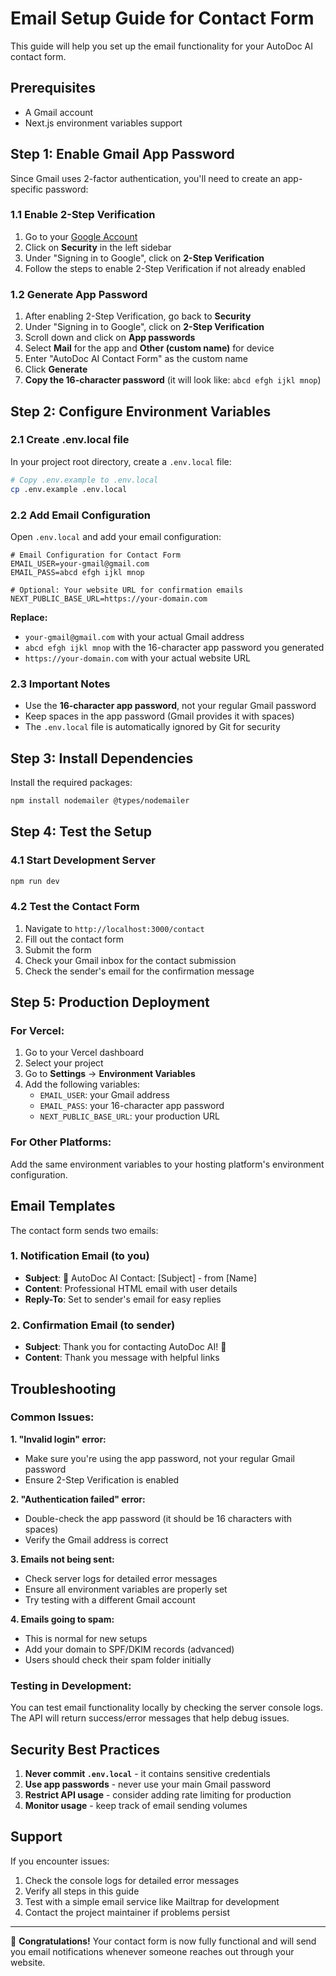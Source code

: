 # Email Setup Guide for Contact Form

This guide will help you set up the email functionality for your AutoDoc AI contact form.

## Prerequisites

- A Gmail account
- Next.js environment variables support

## Step 1: Enable Gmail App Password

Since Gmail uses 2-factor authentication, you'll need to create an app-specific password:

### 1.1 Enable 2-Step Verification
1. Go to your [Google Account](https://myaccount.google.com/)
2. Click on **Security** in the left sidebar
3. Under "Signing in to Google", click on **2-Step Verification**
4. Follow the steps to enable 2-Step Verification if not already enabled

### 1.2 Generate App Password
1. After enabling 2-Step Verification, go back to **Security**
2. Under "Signing in to Google", click on **2-Step Verification**
3. Scroll down and click on **App passwords**
4. Select **Mail** for the app and **Other (custom name)** for device
5. Enter "AutoDoc AI Contact Form" as the custom name
6. Click **Generate**
7. **Copy the 16-character password** (it will look like: `abcd efgh ijkl mnop`)

## Step 2: Configure Environment Variables

### 2.1 Create .env.local file
In your project root directory, create a `.env.local` file:

```bash
# Copy .env.example to .env.local
cp .env.example .env.local
```

### 2.2 Add Email Configuration
Open `.env.local` and add your email configuration:

```env
# Email Configuration for Contact Form
EMAIL_USER=your-gmail@gmail.com
EMAIL_PASS=abcd efgh ijkl mnop

# Optional: Your website URL for confirmation emails
NEXT_PUBLIC_BASE_URL=https://your-domain.com
```

**Replace:**
- `your-gmail@gmail.com` with your actual Gmail address
- `abcd efgh ijkl mnop` with the 16-character app password you generated
- `https://your-domain.com` with your actual website URL

### 2.3 Important Notes
- Use the **16-character app password**, not your regular Gmail password
- Keep spaces in the app password (Gmail provides it with spaces)
- The `.env.local` file is automatically ignored by Git for security

## Step 3: Install Dependencies

Install the required packages:

```bash
npm install nodemailer @types/nodemailer
```

## Step 4: Test the Setup

### 4.1 Start Development Server
```bash
npm run dev
```

### 4.2 Test the Contact Form
1. Navigate to `http://localhost:3000/contact`
2. Fill out the contact form
3. Submit the form
4. Check your Gmail inbox for the contact submission
5. Check the sender's email for the confirmation message

## Step 5: Production Deployment

### For Vercel:
1. Go to your Vercel dashboard
2. Select your project
3. Go to **Settings** → **Environment Variables**
4. Add the following variables:
   - `EMAIL_USER`: your Gmail address
   - `EMAIL_PASS`: your 16-character app password
   - `NEXT_PUBLIC_BASE_URL`: your production URL

### For Other Platforms:
Add the same environment variables to your hosting platform's environment configuration.

## Email Templates

The contact form sends two emails:

### 1. Notification Email (to you)
- **Subject**: 🚀 AutoDoc AI Contact: [Subject] - from [Name]
- **Content**: Professional HTML email with user details
- **Reply-To**: Set to sender's email for easy replies

### 2. Confirmation Email (to sender)
- **Subject**: Thank you for contacting AutoDoc AI! 🚀
- **Content**: Thank you message with helpful links

## Troubleshooting

### Common Issues:

**1. "Invalid login" error:**
- Make sure you're using the app password, not your regular Gmail password
- Ensure 2-Step Verification is enabled

**2. "Authentication failed" error:**
- Double-check the app password (it should be 16 characters with spaces)
- Verify the Gmail address is correct

**3. Emails not being sent:**
- Check server logs for detailed error messages
- Ensure all environment variables are properly set
- Try testing with a different Gmail account

**4. Emails going to spam:**
- This is normal for new setups
- Add your domain to SPF/DKIM records (advanced)
- Users should check their spam folder initially

### Testing in Development:

You can test email functionality locally by checking the server console logs. The API will return success/error messages that help debug issues.

## Security Best Practices

1. **Never commit `.env.local`** - it contains sensitive credentials
2. **Use app passwords** - never use your main Gmail password
3. **Restrict API usage** - consider adding rate limiting for production
4. **Monitor usage** - keep track of email sending volumes

## Support

If you encounter issues:
1. Check the console logs for detailed error messages
2. Verify all steps in this guide
3. Test with a simple email service like Mailtrap for development
4. Contact the project maintainer if problems persist

---

🎉 **Congratulations!** Your contact form is now fully functional and will send you email notifications whenever someone reaches out through your website.
